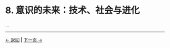 # 8. 意识的未来：技术、社会与进化

...

---
<div class="navigation-links">
<a href="../07_展望与伦理影响/" class="nav-link prev-link">← 返回</a> | <a href="../09_开放性问题/" class="nav-link next-link">下一页 →</a>
</div>
